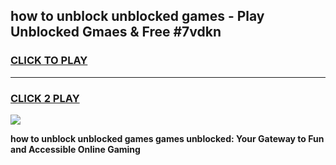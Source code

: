 
## how to unblock unblocked games - Play Unblocked Gmaes & Free #7vdkn
<h3>
<a href="https://news.freeplayer.one?title=how_to_unblock_unblocked_games&ref=03M">CLICK TO PLAY</a></h3>
<hr>

<h3>
<a href="https://news.freeplayer.one?title=how_to_unblock_unblocked_games&ref=03M">CLICK 2 PLAY</a>
  
</h3>

<a href="https://news.freeplayer.one?title=how_to_unblock_unblocked_games&ref=03M"><img src="https://clearcache.store/games.png"></a>


**how to unblock unblocked games games unblocked: Your Gateway to Fun and Accessible Online Gaming**
